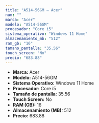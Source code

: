 ```yaml
---
title: "A514-56GM — Acer"
num: ""
marca: "Acer"
modelo: "A514-56GM"
procesador: "Core i5"
sistema_operativo: "Windows 11 Home"
almacenamiento_mb: "512"
ram_gb: "16"
tamano_pantalla: "35.56"
touch_screen: "No"
precio: "683.88"
---
```

<ul>
<li><strong>Marca:</strong> Acer</li>
<li><strong>Modelo:</strong> A514-56GM</li>
<li><strong>Sistema Operativo:</strong> Windows 11 Home</li>
<li><strong>Procesador:</strong> Core i5 </li>
<li><strong>Tamaño de pantalla:</strong> 35.56</li>
<li><strong>Touch Screen:</strong> No</li>
<li><strong>RAM (GB):</strong> 16</li>
<li><strong>Almacenamiento (MB):</strong> 512</li>
<li><strong>Precio:</strong> 683.88</li>
</ul>